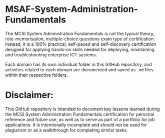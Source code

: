 # MSAF-System-Administration-Fundamentals
The MCSI System Administration Fundamentals is not the typical theory, rote-memorisation, multiple-choice questions exam type of certification. Instead, it is a 100% practical, self-paced and self-discovery certification designed for applying hands-on skills needed for deploying, maintaining and troubleshooting enterprise ICT systems.

Each domain has its own individual folder in this GitHub repository, and activities related to each domain are documented and saved as `.md` files within their respective folders.

# Disclaimer:
This GitHub repository is intended to document key lessons learned during the MCSI System Administration Fundamentals certification for personal reference and future use, as well as to serve as part of a portfolio for job applications. It is intentionally incomplete and should not be used for plagiarism or as a walkthrough for completing similar tasks.


